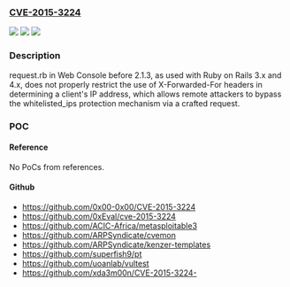 ### [CVE-2015-3224](https://cve.mitre.org/cgi-bin/cvename.cgi?name=CVE-2015-3224)
![](https://img.shields.io/static/v1?label=Product&message=n%2Fa&color=blue)
![](https://img.shields.io/static/v1?label=Version&message=n%2Fa&color=blue)
![](https://img.shields.io/static/v1?label=Vulnerability&message=n%2Fa&color=brighgreen)

### Description

request.rb in Web Console before 2.1.3, as used with Ruby on Rails 3.x and 4.x, does not properly restrict the use of X-Forwarded-For headers in determining a client's IP address, which allows remote attackers to bypass the whitelisted_ips protection mechanism via a crafted request.

### POC

#### Reference
No PoCs from references.

#### Github
- https://github.com/0x00-0x00/CVE-2015-3224
- https://github.com/0xEval/cve-2015-3224
- https://github.com/ACIC-Africa/metasploitable3
- https://github.com/ARPSyndicate/cvemon
- https://github.com/ARPSyndicate/kenzer-templates
- https://github.com/superfish9/pt
- https://github.com/uoanlab/vultest
- https://github.com/xda3m00n/CVE-2015-3224-

